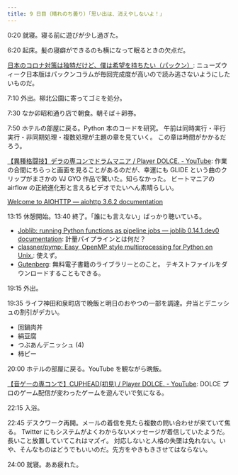 ```yaml
---
title: 9 日目（晴れのち曇り）「思い出は、消えやしないよ！」
---
```


0:20 就寝。寝る前に遊びが少し過ぎた。

6:20 起床。髪の寝癖ができるのも横になって眠るときの欠点だ。

[日本のコロナ対策は独特だけど、僕は希望を持ちたい（パックン）](https://www.newsweekjapan.jp/pakkun/2020/05/post-55.php):
ニューズウィーク日本版はパックンコラムが毎回完成度が高いので読み逃さないようにしたいものだ。

7:10 外出。柳北公園に寄ってゴミを処分。

7:30 なか卯昭和通り店で朝食。朝そば＋卵券。

7:50 ホテルの部屋に戻る。Python 本のコードを研究。
午前は同時実行・平行実行・非同期処理・複数処理が主題の章を見ていく。
この章は時間がかかるだろう。

[【異種格闘技】デラの専コンでドラムマニア / Player DOLCE. - YouTube](https://www.youtube.com/watch?v=7ZXDDXGWnpk):
作業の合間にちらっと画面を見ることがあるのだが、幸運にも GLIDE という曲のクリップがまさかの VJ GYO 作品で驚いた。知らなかった。
ビートマニアの airflow の正統進化形と言えるビデオでたいへん素晴らしい。

[Welcome to AIOHTTP — aiohttp 3.6.2 documentation](https://docs.aiohttp.org/en/stable/index.html)

13:15 休憩開始。13:40 終了。「誰にも言えない」ばっかり聴いている。

* [Joblib: running Python functions as pipeline jobs — joblib 0.14.1.dev0 documentation](https://joblib.readthedocs.io/en/latest/):
  計量パイプラインとは何だ？
* [classner/pymp: Easy, OpenMP style multiprocessing for Python on Unix.](https://github.com/classner/pymp):
  使えず。
* [Gutenberg](https://www.gutenberg.org/): 無料電子書籍のライブラリーとのこと。
  テキストファイルをダウンロードすることもできる。

19:15 外出。

19:35 ライフ神田和泉町店で晩飯と明日のおやつの一部を調達。弁当とデニッシュの割引がデカい。

* 回鍋肉丼
* 絹豆腐
* つぶあんデニッシュ (4)
* 柿ピー

20:00 ホテルの部屋に戻る。YouTube を観ながら晩飯。

[【音ゲーの専コンで】CUPHEAD(初見) / Player DOLCE. - YouTube](https://www.youtube.com/watch?v=jdjGsclEgbI):
DOLCE プロのゲーム配信が変わったゲームを遊んでいで気になる。

22:15 入浴。

22:45 デスクワーク再開。メールの着信を見たら複数の問い合わせが来ていて焦る。
Twitter にもシステムがよくわからないメッセージが着信していたようだ。長いこと放置していてこれはマズイ。
対応しないと人格の失墜は免れない。いや、そんなものはどうでもいいのだ。先方をやきもきさせてはならない。

24:00 就寝。ああ疲れた。
